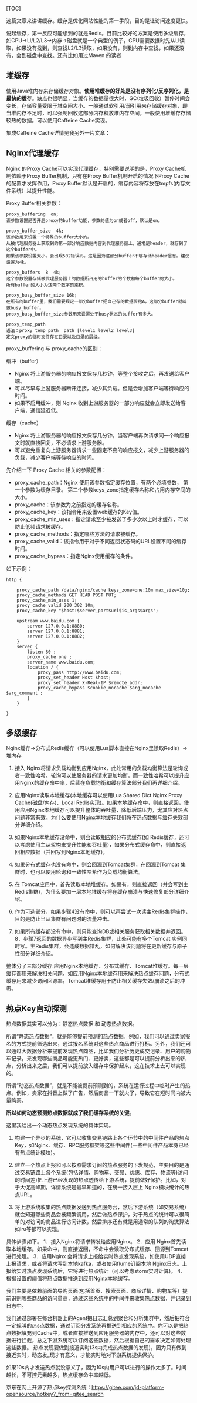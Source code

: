 [TOC]

这篇文章来讲讲缓存。缓存是优化网站性能的第一手段，目的是让访问速度更快。

说起缓存，第一反应可能想到的就是Redis。目前比较好的方案是使用多级缓存，如CPU→Ll/L2/L3→内存→磁盘就是一个典型的例子，CPU需要数据时先从Ll读取，如果没有找到，则查找L2/L3读取，如果没有，则到内存中查找，如果还没有，会到磁盘中查找。还有比如用过Maven 的读者

## 堆缓存

使用Java堆内存来存储缓存对象。**使用堆缓存的好处是没有序列化/反序列化，是最快的缓存**。缺点也很明显，当缓存的数据量很大时，GC(垃圾回收）暂停时间会变长，存储容量受限于堆空间大小。一般通过软引用/弱引用来存储缓存对象，即当堆内存不足时，可以强制回收这部分内存释放堆内存空间。一般使用堆缓存存储较热的数据。可以使用Caffeine Cache实现。

集成Caffeine Cache详情见我另外一片文章：

## Nginx代理缓存

Nginx 的Proxy Cache可以实现代理缓存，特别需要说明的是，Proxy Cache机制依赖于Proxy Buffer机制，只有在Proxy Buffer机制开启的情况下Proxy Cache的配置才发挥作用，Proxy Buffer默认是开启的，缓存内容将存放在tmpfs(内存文件系统）以提升性能。

Proxy Buffer相关参数：

```
proxy_buffering  on;
该参数设置是否开启proxy的buffer功能，参数的值为on或者off，默认是on。

proxy_buffer_size  4k;
该参数用来设置一个特殊的buffer大小的。
从被代理服务器上获取到的第一部分响应数据内容到代理服务器上，通常是header，就存到了这个buffer中。 
如果该参数设置太小，会出现502错误码，这是因为这部分buffer不够存储header信息。建议设置为4k。

proxy_buffers  8  4k;
这个参数设置存储被代理服务器上的数据所占用的buffer的个数和每个buffer的大小。
所有buffer的大小为这两个数字的乘积。

proxy_busy_buffer_size 16k;
在所有的buffer里，我们需要规定一部分buffer把自己存的数据传给A，这部分buffer就叫做busy_buffer。
proxy_busy_buffer_size参数用来设置处于busy状态的buffer有多大。

proxy_temp_path
语法：proxy_temp_path  path [level1 level2 level3]
定义proxy的临时文件存在目录以及目录的层级。
```

proxy_buffering 与 proxy_cache的区别：

缓冲（buffer）

- Nginx 将上游服务器的响应报文保存几秒钟，等整个接收之后，再发送给客户端。
- 可以尽早与上游服务器断开连接，减少其负载。但是会增加客户端等待响应的时间。
- 如果不启用缓冲，则 Nginx 收到上游服务器的一部分响应就会立即发送给客户端，通信延迟低。

缓存（cache）
- Nginx 将上游服务器的响应报文保存几分钟，当客户端再次请求同一个响应报文时就直接回复，不必请求上游服务器。
- 可以避免重复向上游服务器请求一些固定不变的响应报文，减少上游服务器的负载，减少客户端等待响应的时间。



先介绍一下 Proxy Cache 相关的参数配置：

- proxy_cache_path：Nginx 使用该参数指定缓存位置，有两个必填参数， 第一个参数为缓存目录。 第二个参数keys_zone指定缓存名称和占用内存空间的大小。
- proxy_cache：该参数为之前指定的缓存名称。
- proxy_cache_key：该指令用来设置web缓存的Key值。
- proxy_cache_min_uses：指定请求至少被发送了多少次以上时才缓存，可以防止低频请求被缓存。
- proxy_cache_methods：指定哪些方法的请求被缓存。
- proxy_cache_valid：该指令用于对于不同返回状态码的URL设置不同的缓存时间。
- proxy_cache_bypass：指定Nginx使用缓存的条件。

如下示例：

```nginx
http {

    proxy_cache_path /data/nginx/cache keys_zone=one:10m max_size=10g;
    proxy_cache_methods GET HEAD POST PUT;
    proxy_cache_min_uses 1;
    proxy_cache_valid 200 302 10m;
    proxy_cache_key "$host:$server_port$uri$is_args$args";

    upstream www.baidu.com {
        server 127.0.0.1:8880;
        server 127.0.0.1:8881;
        server 127.0.0.1:8882;
    }
    server {
        listen 80 ;
        proxy_cache one ;
        server_name www.baidu.com;
        location / {
            proxy_pass http://www.baidu.com;
            proxy_set_header Host $host;
            proxy_set_header X-Real-IP $remote_addr;
            proxy_cache_bypass $cookie_nocache $arg_nocache $arg_comment ;
        }
    }

}
```

## 多级缓存

Nginx缓存→分布式Redis缓存（可以使用Lua脚本直接在Nginx里读取Redis）→堆内存

1. 接入 Nginx将请求负载均衡到应用Nginx，此处常用的负载均衡算法是轮询或者一致性哈希。轮询可以使服务器的请求更加均衡，而一致性哈希可以提升应用Nginx的缓存命中率，后续在负载均衡和缓存算法部分我们再详细介绍。

2. 应用Nginx读取本地缓存(本地缓存可以使用Lua Shared Dict.Nginx Proxy Cache(磁盘/内存)、Local Redis实现)。如果本地缓存命中，则直接返回，使用应用Nginx本地缓存可以提升整体的吞吐量，降低后端压力，尤其应对热点问题非常有效。为什么要使用Nginx本地缓存我们将在热点数据与缓存失效部分详细介绍。

3. 如果Nginx本地缓存没命中，则会读取相应的分布式缓存(如 Redis缓存，还可以考虑使用主从架构来提升性能和吞吐量)，如果分布式缓存命中，则直接返回相应数据（并回写到Nginx本地缓存)。

4. 如果分布式缓存也没有命中，则会回源到Tomcat集群，在回源到Tomcat 集群时，也可以使用轮询和一致性哈希作为负载均衡算法。

5. 在 Tomcat应用中，首先读取本地堆缓存。如果有，则直接返回（并会写到主Redis集群)，为什么要加一层本地堆缓存将在缓存崩溃与快速修复部分详细介绍。

6. 作为可选部分，如果步骤4没有命中，则可以再尝试一次读主Redis集群操作，目的是防止当从集群有问题时的流量冲击。

7. 如果所有缓存都没有命中，则只能查询DB或相关服务获取相关数据并返回。8．步骤7返回的数据异步写到主Redis集群，此处可能有多个Tomcat 实例同时写。主Redis集群，会造成数据错乱，如何解决该问题将在更新缓存与原子性部分详细介绍。

   

整体分了三部分缓存:应用Nginx本地缓存、分布式缓存、Tomcat堆缓存。每一层缓存都用来解决相关问题，如应用Nginx本地缓存用来解决热点缓存问题，分布式缓存用来减少访问回源率，Tomcat堆缓存用于防止相关缓存失效/崩溃之后的冲击。

## 热点Key自动探测

热点数据其实可以分为：静态热点数据 和 动态热点数据。

所谓“静态热点数据”，就是能够提前预测的热点数据。例如，我们可以通过卖家报名的方式提前筛选出来，通过报名系统对这些热点商品进行打标。另外，我们还可以通过大数据分析来提前发现热点商品，比如我们分析历史成交记录、用户的购物车记录，来发现哪些商品可能更热门、更好卖，这些都是可以提前分析出来的热点，分析出来之后，我们可以提前放入缓存中保护起来，这在技术上去可以实现的。

所谓“动态热点数据”，就是不能被提前预测到的，系统在运行过程中临时产生的热点。例如，卖家在抖音上做了广告，然后商品一下就火了，导致它在短时间内被大量购买。

**所以如何动态预测热点数据就成了我们缓存系统的关键**。

这里我给出一个动态热点发现系统的具体实现。

1. 构建一个异步的系统，它可以收集交易链路上各个环节中的中间件产品的热点Key，如Nginx、缓存、RPC服务框架等这些中间件(一些中间件产品本身已经有热点统计模块)。

2. 建立一个热点上报和可以按照需求订阅的热点服务的下发规范，主要目的是通过交易链路上各个系统(包括详情、购物车、交易、优惠、库存、物流等)访问的时间差)把上游已经发现的热点透传给下游系统，提前做好保护。比如，对于大促高峰期，详情系统是最早知道的，在统一接入层上 Nginx模块统计的热点URL。

3. 将上游系统收集的热点数据发送到热点服务台，然后下游系统（如交易系统）就会知道哪些商品会被频繁调用，然后做热点保护，对于热点的统计可以很简单的对访问的商品进行访问计数，然后排序还有就是用通常的队列的淘汰算法如lru等都可以实现。

具体步骤如下。
   1．接入Nginx将请求转发给应用Nginx。
   2．应用 Nginx首先读取本地缓存。如果命中，则直接返回，不命中会读取分布式缓存、回源到Tomcat进行处理。
   3．应用Nginx 会将请求上报给实时热点发现系统，如使用UDP直接上报请求，或者将请求写到本地kafka，或者使用flume订阅本地 Nginx日志。上报给实时热点发现系统后，它将进行热点统计（可以考虑storm实时计算)。
   4．根据设置的阈值将热点数据推送到应用Nginx本地缓存。

我们主要是依赖前面的导购页面(包括首页、搜索页面、商品详情、购物车等）提前识别哪些商品的访问量高，通过这些系统中的中间件来收集热点数据，并记录到日志中。



我们通过部署在每台机器上的Agent把日志汇总到聚合和分析集群中，然后把符合一定规叫的热s点数据，通过订阅分发系统再推送到相应的系统中。你可以是把热点数据填充到Cache中，或者直接推送到应用服务器的内存中，还可以对这些数据进行拦截，总之下游系统可以订阅这些数据，然后根据自己的需求决定如何处理这些数据。
热点发现要做到接近实时(3s内完成热点数据的发现)，因为只有做到接近实时，动态发_现才有意义，才能实时地对下游系统提供保护。

如果10s内才发送热点就没意义了，因为10s内用户可以进行的操作太多了。时间越长，不可控元素越多，热点缓存命中率越低。

京东在网上开源了热点key探测系统：https://gitee.com/jd-platform-opensource/hotkey?_from=gitee_search











